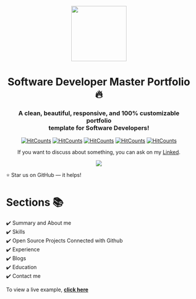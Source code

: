 <p align="center"> 
    <img src="https://raw.githubusercontent.com/ashutosh1919/masterPortfolio/master/images/masterportfolio-banner-light.png" align="center" height="150"></img>
</p>

<h1 align="center"> Software Developer Master Portfolio 🔥 </h1> 
<h3 align="center"> A clean, beautiful, responsive, and 100% customizable portfolio <br /> template for Software Developers! </h3>


<p align="center">
  <a href="https://html.com"><img alt="HitCounts" src="https://img.shields.io/badge/html-5-red" /></a>
  <a href="https://developer.mozilla.org/en-US/docs/Web/CSS"><img alt="HitCounts" src="https://img.shields.io/badge/CSS-3-blue" /></a>
  <a href="https://www.javascript.com"><img alt="HitCounts" src="https://img.shields.io/badge/Javascript-ES13-orange" /></a>
  <a href="https://reactjs.org"><img alt="HitCounts" src="https://img.shields.io/badge/React.JS-18.2.0%20-lightgrey" /></a>
  <a href="https://swiperjs.com"><img alt="HitCounts" src="https://img.shields.io/badge/Swiper-8.3.2-brightgreen" /></a>
  
  <p align="center">If you want to discuss about something, you can ask on my <a href="www.linkedin.com/in/rkrishal">Linked</a>.</p>
  
  <p align="center"> 
    <a href="https://rk-portfolioo.web.app/" target="_blank">
     <img src="https://i.imgur.com/SchTztL.png"> </img>
  </a>
</p>

:star: Star us on GitHub — it helps!

# Sections 📚

✔️ Summary and About me\
✔️ Skills \
✔️ Open Source Projects Connected with Github\
✔️ Experience\
✔️ Blogs\
✔️ Education\
✔️ Contact me

To view a live example, **[click here](https://rk-portfolioo.web.app/)**

